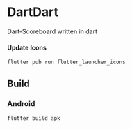 # DartDart
Dart-Scoreboard written in dart

#### Update Icons
```bash
flutter pub run flutter_launcher_icons
```

## Build

### Android
```bash
flutter build apk 
```